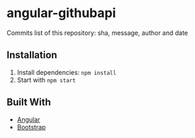 # angular-githubapi

Commits list of this repository: sha, message, author and date

## Installation
1. Install dependencies: `npm install`
2. Start with `npm start`


## Built With

- [Angular](https://angular.io/)
- [Bootstrap](https://getbootstrap.com/)
